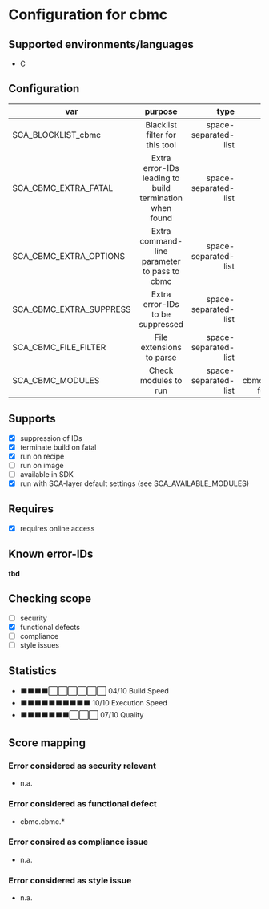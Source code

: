 # Configuration for cbmc

## Supported environments/languages

* C

## Configuration

| var | purpose | type | default |
| ------------- |:-------------:| -----:| -----:
| SCA_BLOCKLIST_cbmc | Blacklist filter for this tool | space-separated-list | ""
| SCA_CBMC_EXTRA_FATAL | Extra error-IDs leading to build termination when found | space-separated-list | ""
| SCA_CBMC_EXTRA_OPTIONS | Extra command-line parameter to pass to cbmc | space-separated-list | ""
| SCA_CBMC_EXTRA_SUPPRESS | Extra error-IDs to be suppressed | space-separated-list | ""
| SCA_CBMC_FILE_FILTER | File extensions to parse | space-separated-list | ".c"
| SCA_CBMC_MODULES | Check modules to run | space-separated-list | see cbmc.bbclass for details

## Supports

* [x] suppression of IDs
* [x] terminate build on fatal
* [x] run on recipe
* [ ] run on image
* [ ] available in SDK
* [x] run with SCA-layer default settings (see SCA_AVAILABLE_MODULES)

## Requires

* [x] requires online access

## Known error-IDs

__tbd__

## Checking scope

* [ ] security
* [x] functional defects
* [ ] compliance
* [ ] style issues

## Statistics

* ⬛⬛⬛⬛⬜⬜⬜⬜⬜⬜ 04/10 Build Speed
* ⬛⬛⬛⬛⬛⬛⬛⬛⬛⬛ 10/10 Execution Speed
* ⬛⬛⬛⬛⬛⬛⬛⬜⬜⬜ 07/10 Quality

## Score mapping

### Error considered as security relevant

* n.a.

### Error considered as functional defect

* cbmc.cbmc.*

### Error consired as compliance issue

* n.a.

### Error considered as style issue

* n.a.
